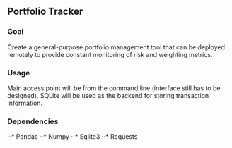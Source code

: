 ## Portfolio Tracker

### Goal
Create a general-purpose portfolio management tool that can be deployed remotely to provide constant monitoring of risk and weighting metrics.

### Usage
Main access point will be from the command line (interface still has to be designed).
SQLite will be used as the backend for storing transaction information.

### Dependencies
⋅⋅* Pandas
⋅⋅* Numpy
⋅⋅* Sqlite3
⋅⋅* Requests
